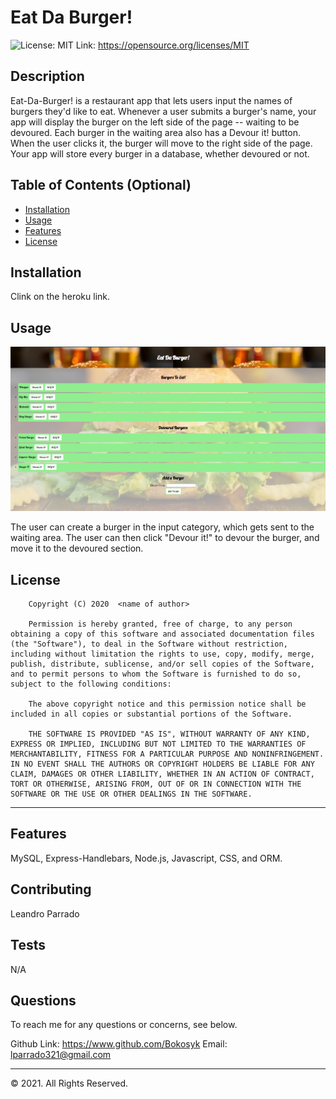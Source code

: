# Eat Da Burger!
![License: MIT](https://img.shields.io/badge/License-MIT-yellow.svg) Link: https://opensource.org/licenses/MIT


## Description 
Eat-Da-Burger! is a restaurant app that lets users input the names of burgers they'd like to eat. Whenever a user submits a burger's name, your app will display the burger on the left side of the page -- waiting to be devoured. Each burger in the waiting area also has a Devour it! button. When the user clicks it, the burger will move to the right side of the page. Your app will store every burger in a database, whether devoured or not.

## Table of Contents (Optional)

* [Installation](#installation)
* [Usage](#usage)
* [Features](#features)
* [License](#license)


## Installation

Clink on the heroku link.

## Usage 

![App Look](./public/assets/Images/Burger.png)

The user can create a burger in the input category, which gets sent to the waiting area. The user can then click "Devour it!" to devour the burger, and move it to the devoured section.

## License

        Copyright (C) 2020  <name of author>
        
        Permission is hereby granted, free of charge, to any person obtaining a copy of this software and associated documentation files (the "Software"), to deal in the Software without restriction, including without limitation the rights to use, copy, modify, merge, publish, distribute, sublicense, and/or sell copies of the Software, and to permit persons to whom the Software is furnished to do so, subject to the following conditions:
        
        The above copyright notice and this permission notice shall be included in all copies or substantial portions of the Software.
        
        THE SOFTWARE IS PROVIDED "AS IS", WITHOUT WARRANTY OF ANY KIND, EXPRESS OR IMPLIED, INCLUDING BUT NOT LIMITED TO THE WARRANTIES OF MERCHANTABILITY, FITNESS FOR A PARTICULAR PURPOSE AND NONINFRINGEMENT. IN NO EVENT SHALL THE AUTHORS OR COPYRIGHT HOLDERS BE LIABLE FOR ANY CLAIM, DAMAGES OR OTHER LIABILITY, WHETHER IN AN ACTION OF CONTRACT, TORT OR OTHERWISE, ARISING FROM, OUT OF OR IN CONNECTION WITH THE SOFTWARE OR THE USE OR OTHER DEALINGS IN THE SOFTWARE.

---

## Features

MySQL, Express-Handlebars, Node.js, Javascript, CSS, and ORM.

## Contributing

Leandro Parrado

## Tests

N/A

## Questions

To reach me for any questions or concerns, see below.

Github Link: https://www.github.com/Bokosyk
Email: lparrado321@gmail.com

---

© 2021. All Rights Reserved.
